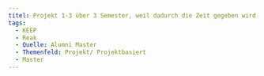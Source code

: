 ```yaml
---
titel: Projekt 1-3 über 3 Semester, weil dadurch die Zeit gegeben wird ein Projekt in realer Größe selbstständig umzusetzen
tags:
  - KEEP
  - Reak
  - Quelle: Alumni Master
  - Themenfeld: Projekt/ Projektbasiert
  - Master
---
```

